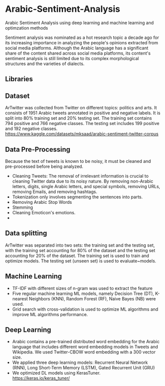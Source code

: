 # Arabic-Sentiment-Analysis
Arabic Sentiment Analysis using deep learning and machine learning and optimzation methods

Sentiment analysis was nominated as a hot research topic a decade ago for its increasing importance in analyzing the people's opinions extracted from social media platforms. Although the Arabic language has a significant share of the content shared across social media platforms, its content's sentiment analysis is still limited due to its complex morphological structures and the varieties of dialects.

## Libraries


## Dataset

ArTwitter was collected from Twitter on different topics: politics and arts. It consists of 1951 Arabic tweets annotated in positive and negative labels. It is split into 80% training set and 20% testing set. The training set contains 794 positive and 766 negative classes. The testing set includes 199 positive and 192 negative classes. 
https://www.kaggle.com/datasets/mksaad/arabic-sentiment-twitter-corpus

##  Data Pre-Processing 
Because the text of tweets is known to be noisy, it must be cleaned and pre-processed before being analyzed. 
- Cleaning Tweets: The removal of irrelevant information is crucial to cleaning Twitter data due to its noisy nature. By removing non-Arabic letters, digits, single Arabic letters, and special symbols, removing URLs, removing Emails, and removing hashtags. 
- Tokenization only involves segmenting the sentences into parts. 
- Removing Arabic Stop Words
-  Stemming
- Cleaning Emoticon's emotions. 
- 
## Data splitting
ArTwitter was separated into two sets: the training set and the testing set, with the training set accounting for 80\% of the dataset and the testing set accounting for 20\% of the dataset. The training set is used to train and optimize models. The testing set (unseen set) is used to evaluate~models. 

## Machine Learning
 -  TF-IDF with different sizes of n-gram was used to extract the feature 
 - Five regular machine learning ML models, namely Decision Tree (DT), 
   K-nearest Neighbors (KNN), Random Forest (RF), Naive Bayes (NB)
   were used. 
 - Grid search with cross-validation is used to optimize ML
   algorithms and improve ML algorithms performance.
   
## Deep Learning
- Arabic contains a pre-trained distributed word embedding for the Arabic language that includes different word embedding models in Tweets and Wikipedia. We used Twitter-CBOW word embedding with a 300 vector size. 
- We applied three deep learning models: Recurrent Neural Network (RNN), Long Short-Term Memory (LSTM), Gated Recurrent Unit (GRU)
- We optimized DL models using KerasTuner.  
https://keras.io/keras_tuner/



